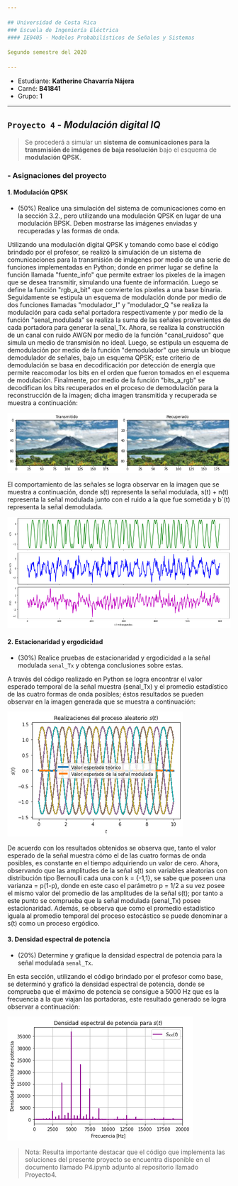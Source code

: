 ```yaml
---

## Universidad de Costa Rica
### Escuela de Ingeniería Eléctrica
#### IE0405 - Modelos Probabilísticos de Señales y Sistemas

Segundo semestre del 2020

---
```


* Estudiante: **Katherine Chavarría Nájera**
* Carné: **B41841**
* Grupo: **1**

---
## `Proyecto 4` - *Modulación digital IQ*
>Se procederá a simular un **sistema de comunicaciones para la transmisión de imágenes de baja resolución** bajo el esquema de **modulación QPSK**.  


### - Asignaciones del proyecto

#### 1. Modulación QPSK

* (50%) Realice una simulación del sistema de comunicaciones como en la sección 3.2., pero utilizando una modulación QPSK en lugar de una modulación BPSK. Deben mostrarse las imágenes enviadas y recuperadas y las formas de onda.

Utilizando una modulación digital QPSK y tomando como base el código brindado por el profesor, se realizó la simulación de un sistema de comunicaciones para la transmisión de imágenes por medio de una serie de funciones implementadas en Python; donde en primer lugar se define la función llamada "fuente_info" que permite extraer los pixeles de la imagen que se desea transmitir, simulando una fuente de información. Luego se define la función "rgb_a_bit" que convierte los pixeles a una base binaria. Seguidamente se estipula un esquema de modulación donde por medio de dos funciones llamadas "modulador_I" y "modulador_Q "se realiza la modulación para cada señal portadora respectivamente y por medio de la función "senal_modulada" se realiza la suma de las señales provenientes de cada portadora para generar la senal_Tx. Ahora, se realiza la construcción de un canal con ruido AWGN por medio de la función "canal_ruidoso" que simula un medio de transmisión no ideal. Luego, se estipula un esquema de demodulación por medio de la función "demodulador" que simula un bloque demodulador de señales, bajo un esquema QPSK; este criterio de demodulación se basa en decodificación por detección de energía que permite reacomodar los bits en el orden que fueron tomados en el esquema de modulación. Finalmente, por medio de la función "bits_a_rgb" se decodifican los bits recuperados en el proceso de demodulación para la reconstrucción de la imagen; dicha imagen transmitida y recuperada se muestra a continuación:

![](Figuras/Figura%201.png)

El comportamiento de las señales se logra observar en la imagen que se muestra a continuación, donde s(t) representa la señal modulada, s(t) + n(t) representa la señal modulada junto con el ruido a la que fue sometida y b´(t) representa la señal demodulada.   

![](Figuras/Figura%202.png)

#### 2. Estacionaridad y ergodicidad

* (30%) Realice pruebas de estacionaridad y ergodicidad a la señal modulada `senal_Tx` y obtenga conclusiones sobre estas.

A través del código realizado en Python se logra encontrar el valor esperado temporal de la señal muestra (senal_Tx) y el promedio estadístico de las cuatro formas de onda posibles; éstos resultados se pueden observar en la imagen generada que se muestra a continuación:  

![](Figuras/Figura%203.png)

De acuerdo con los resultados obtenidos se observa que, tanto el valor esperado de la señal muestra cómo el de las cuatro formas de onda posibles, es constante en el tiempo adquiriendo un valor de cero. Ahora, observando que las amplitudes de la señal s(t) son variables aleatorias con distribución tipo Bernoulli cada una con k = {-1,1}, se sabe que poseen una varianza = p(1-p), donde en este caso el parámetro p = 1/2 a su vez posee el mismo valor del promedio de las amplitudes de la señal s(t); por tanto a este punto se comprueba que la señal modulada (senal_Tx) posee estacionaridad. Además, se observa que como el promedio estadístico iguala al promedio temporal del proceso estocástico se puede denominar a s(t) como un proceso ergódico.          

#### 3. Densidad espectral de potencia

* (20%) Determine y grafique la densidad espectral de potencia para la señal modulada `senal_Tx`.

En esta sección, utilizando el código brindado por el profesor como base, se determinó y graficó la densidad espectral de potencia, donde se comprueba que el máximo de potencia se consigue a 5000 Hz que es la frecuencia a la que viajan las portadoras, este resultado generado se logra observar a continuación:   

![](Figuras/Figura%204.png)
 
 >Nota: Resulta importante destacar que el código que implementa las soluciones del presente proyecto se encuentra disponible en el documento llamado P4.ipynb adjunto al repositorio llamado Proyecto4.
